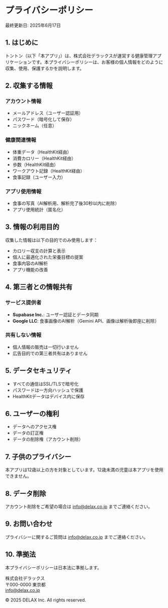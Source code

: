 # プライバシーポリシー

最終更新日: 2025年6月17日

## 1. はじめに
トントン（以下「本アプリ」）は、株式会社デラックスが運営する健康管理アプリケーションです。本プライバシーポリシーは、お客様の個人情報をどのように収集、使用、保護するかを説明します。

## 2. 収集する情報

### アカウント情報
- メールアドレス（ユーザー認証用）
- パスワード（暗号化して保存）
- ニックネーム（任意）

### 健康関連情報
- 体重データ（HealthKit経由）
- 消費カロリー（HealthKit経由）
- 歩数（HealthKit経由）
- ワークアウト記録（HealthKit経由）
- 食事記録（ユーザー入力）

### アプリ使用情報
- 食事の写真（AI解析用、解析完了後30秒以内に削除）
- アプリ使用統計（匿名化）

## 3. 情報の利用目的
収集した情報は以下の目的でのみ使用します：
- カロリー収支の計算と表示
- 個人に最適化された栄養目標の提案
- 食事内容のAI解析
- アプリ機能の改善

## 4. 第三者との情報共有
### サービス提供者
- **Supabase Inc.**: ユーザー認証とデータ同期
- **Google LLC**: 食事画像のAI解析（Gemini API、画像は解析後即座に削除）

### 共有しない情報
- 個人情報の販売は一切行いません
- 広告目的での第三者共有はありません

## 5. データセキュリティ
- すべての通信はSSL/TLSで暗号化
- パスワードは一方向ハッシュで保護
- HealthKitデータはデバイス内に保存

## 6. ユーザーの権利
- データへのアクセス権
- データの訂正権
- データの削除権（アカウント削除）

## 7. 子供のプライバシー
本アプリは12歳以上の方を対象としています。12歳未満の児童は本アプリを使用できません。

## 8. データ削除
アカウント削除をご希望の場合は info@delax.co.jp までご連絡ください。

## 9. お問い合わせ
プライバシーに関するご質問は info@delax.co.jp までご連絡ください。

## 10. 準拠法
本プライバシーポリシーは日本法に準拠します。

株式会社デラックス  
〒000-0000 東京都  
info@delax.co.jp

© 2025 DELAX Inc. All rights reserved.